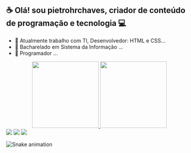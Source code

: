 ## ☕ Olá! sou pietrohrchaves, criador de conteúdo de programação e tecnologia 💻

- 🔭 Atualmente trabalho com TI, Desenvolvedor: HTML e CSS...
- 🎒 Bacharelado em Sistema da Informação ...
- 🌱 Programador ...


<div align="center">
  <a href="https://github.com/pietrohrchaves">
  <img height="180em" src="https://github-readme-stats.vercel.app/api?username=pietrohrchaves&show_icons=true&theme=dark&include_all_commits=true&count_private=true"/>
  <img height="180em" src="https://github-readme-stats.vercel.app/api/top-langs/?username=pietrohrchaves&layout=compact&langs_count=7&theme=dracula"/>
</div>

<div>
  <a href="https://www.youtube.com/@pietro.h.r.chaves" target="_blank"><img src="https://img.shields.io/badge/YouTube-FF0000?style=for-the-badge&logo=youtube&logoColor=white" target="_blank"></a>
  <a href="https://www.linkedin.com/in/pietrohrchaves" target="_blank"><img src="https://img.shields.io/badge/-LinkedIn-%230077B5?style=for-the-badge&logo=linkedin&logoColor=white" target="_blank"></a>
 <!-- <a href="https://discord.gg/pichellin" target="_blank"><img src="https://img.shields.io/badge/Discord-7289DA?style=for-the-badge&logo=discord&logoColor=white" target="_blank"></a> -->
<!--
  <a href="https://instagram.com/pichellin" target="_blank"><img src="https://img.shields.io/badge/-Instagram-%23E4405F?style=for-the-badge&logo=instagram&logoColor=white" target="_blank"></a>
  <a href="https://www.twitch.tv/pichellin" target="_blank"><img src="https://img.shields.io/badge/Twitch-9146FF?style=for-the-badge&logo=twitch&logoColor=white" target="_blank"></a>
-->
  <a href = "mailto:celio_pichellin@hotmail.com"><img src="https://img.shields.io/badge/-Hotmail-%23333?style=for-the-badge&logo=hotmail&logoColor=white" target="_blank"></a>  


  ![Snake animation](https://github.com/Pichellin/pichellin/blob/main/github-contribution-grid-snake.svg)
  
  
</div>
